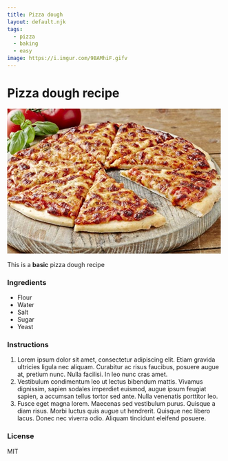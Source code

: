 ```yaml
---
title: Pizza dough
layout: default.njk
tags:
  - pizza
  - baking
  - easy
image: https://i.imgur.com/9BAMhiF.gifv
---
```


# Pizza dough recipe

![](/images/pizza.jpg)

This is a **basic** pizza dough recipe

### Ingredients

- Flour
- Water
- Salt
- Sugar
- Yeast

### Instructions

1. Lorem ipsum dolor sit amet, consectetur adipiscing elit. Etiam gravida ultricies ligula nec aliquam. Curabitur ac risus faucibus, posuere augue at, pretium nunc. Nulla facilisi. In leo nunc cras amet.
2. Vestibulum condimentum leo ut lectus bibendum mattis. Vivamus dignissim, sapien sodales imperdiet euismod, augue ipsum feugiat sapien, a accumsan tellus tortor sed ante. Nulla venenatis porttitor leo.
3. Fusce eget magna lorem. Maecenas sed vestibulum purus. Quisque a diam risus. Morbi luctus quis augue ut hendrerit. Quisque nec libero lacus. Donec nec viverra odio. Aliquam tincidunt eleifend posuere.

### License

MIT
